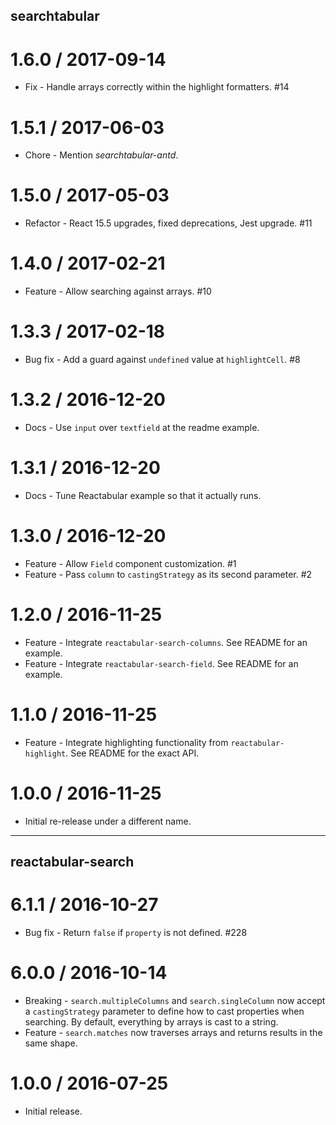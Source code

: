 ## searchtabular

1.6.0 / 2017-09-14
==================

  * Fix - Handle arrays correctly within the highlight formatters. #14

1.5.1 / 2017-06-03
==================

  * Chore - Mention *searchtabular-antd*.

1.5.0 / 2017-05-03
==================

  * Refactor - React 15.5 upgrades, fixed deprecations, Jest upgrade. #11

1.4.0 / 2017-02-21
==================

  * Feature - Allow searching against arrays. #10

1.3.3 / 2017-02-18
==================

  * Bug fix - Add a guard against `undefined` value at `highlightCell`. #8

1.3.2 / 2016-12-20
==================

  * Docs - Use `input` over `textfield` at the readme example.

1.3.1 / 2016-12-20
==================

  * Docs - Tune Reactabular example so that it actually runs.

1.3.0 / 2016-12-20
==================

  * Feature - Allow `Field` component customization. #1
  * Feature - Pass `column` to `castingStrategy` as its second parameter. #2

1.2.0 / 2016-11-25
==================

  * Feature - Integrate `reactabular-search-columns`. See README for an example.
  * Feature - Integrate `reactabular-search-field`. See README for an example.

1.1.0 / 2016-11-25
==================

  * Feature - Integrate highlighting functionality from `reactabular-highlight`. See README for the exact API.

1.0.0 / 2016-11-25
==================

  * Initial re-release under a different name.

---

## reactabular-search

6.1.1 / 2016-10-27
==================

  * Bug fix - Return `false` if `property` is not defined. #228

6.0.0 / 2016-10-14
==================

  * Breaking - `search.multipleColumns` and `search.singleColumn` now accept a `castingStrategy` parameter to define how to cast properties when searching. By default, everything by arrays is cast to a string.
  * Feature - `search.matches` now traverses arrays and returns results in the same shape.

1.0.0 / 2016-07-25
==================

  * Initial release.
